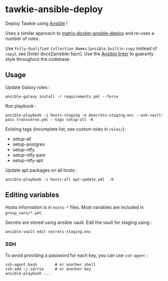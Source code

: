 # tawkie-ansible-deploy
Deploy Tawkie using [Ansible][ansible-doc] !

Uses a similar approach to [matrix-docker-ansible-deploy][matrix-deploy] and
re-uses a number of roles.

Use `Fully-Qualified Collection Names` (`ansible.builtin.copy` instead of
`copy`), see [linter docs][ansible-fqcn]. Use the [Ansible linter][ansible-linter]
to guaranty style throughout the codebase.

[ansible-doc]: https://docs.ansible.com/ansible/latest/index.html
[matrix-deploy]: https://github.com/spantaleev/matrix-docker-ansible-deploy/
[fqcn]: https://ansible.readthedocs.io/projects/lint/rules/fqcn/
[ansible-linter]: https://ansible.readthedocs.io/projects/lint/

## Usage

Update Galaxy roles :

```
ansible-galaxy install -r requirements.yml --force
```

Run playbook :

```
ansible-playbook -i hosts-staging -e @secrets-staging.enc --ask-vault-pass transverse.yml --tags setup-all -K
```

Existing tags (incomplete list, see custom roles in `roles/`):
- setup-all
- setup-postgres
- setup-ntfy
- setup-ntfy-pam
- setup-ntfy-apt

Update apt packages on all hosts :

```
ansible-playbook -i hosts-all apt-update.yml  -K
```

## Editing variables

Hosts information is in `hosts-*` files. Most variables are included in `group_vars/*.yml`.

Secrets are stored using ansible vault. Edit the vault for staging using :

```
ansible-vault edit secrets-staging.enc
```

### SSH

To avoid providing a password for each key, you can use `ssh-agent` :

```
ssh-agent bash        # or another shell
ssh-add ~/.id/rsa     # or another key
ansible-playbook ...
```
